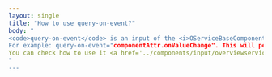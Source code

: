 ```yaml
---
layout: single
title: "How to use query-on-event?"
body: "
<code>query-on-event</code> is an input of the <i>OServiceBaseComponent</i>. This input will reference to an event of the component that must listen to in order to perform its query. The component will wait until the event you choose is fired to perform the request of the data. 
For example: query-on-event="componentAttr.onValueChange". This will perform the query when the value of the component changes.
You can check how to use it <a href='../components/input/overviewservice/overview'>here</a> and a example of dependant combos <a href='https://try.imatia.com/ontimizeweb/v8/playground/main/inputs/combo'>here</a>.
"
---
```

